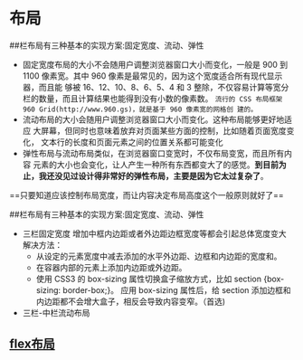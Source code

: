 # 布局
##栏布局有三种基本的实现方案:固定宽度、流动、弹性
- 固定宽度布局的大小不会随用户调整浏览器窗口大小而变化，一般是 900 到 1100 像素宽。其中 960 像素是最常见的，因为这个宽度适合所有现代显示器，而且能 够被 16、12、10、8、6、5、4 和 3 整除，不仅容易计算等宽分栏的数量，而且计算结果也能得到没有小数的像素数。
`流行的 CSS 布局框架 960 Grid(http://www.960.gs)，就是基于 960 像素宽的网格创 建的。`
- 流动布局的大小会随用户调整浏览器窗口大小而变化。这种布局能够更好地适应 大屏幕，但同时也意味着放弃对页面某些方面的控制，比如随着页面宽度变化， 文本行的长度和页面元素之间的位置关系都可能变化
- 弹性布局与流动布局类似，在浏览器窗口变宽时，不仅布局变宽，而且所有内容 元素的大小也会变化，让人产生一种所有东西都变大了的感觉。**到目前为止，我还没见过设计得非常好的弹性布局，主要是因为它太过复杂了**。

==只要知道应该控制布局宽度，而让内容决定布局高度这个一般原则就好了==

##栏布局有三种基本的实现方案:固定宽度、流动、弹性
+ 三栏固定宽度
    增加中框内边距或者外边距边框宽度等都会引起总体宽度变大
    解决方法：
    + 从设定的元素宽度中减去添加的水平外边距、边框和内边距的宽度和。
    + 在容器内部的元素上添加内边距或外边距。
    + 使用 CSS3 的 box-sizing 属性切换盒子缩放方式，比如 section {box-sizing:
border-box;}。 应用 box-sizing 属性后，给 section 添加边框和内边距都不会增大盒子，相反会导致内容变窄。（首选)
+ 三栏-中栏流动布局

## [flex布局](http://www.runoob.com/w3cnote/flex-grammar.html)
